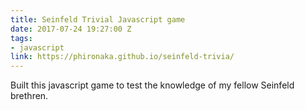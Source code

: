 ```yaml
---
title: Seinfeld Trivial Javascript game
date: 2017-07-24 19:27:00 Z
tags:
- javascript
link: https://phironaka.github.io/seinfeld-trivia/
---
```


Built this javascript game to test the knowledge of my fellow Seinfeld brethren.